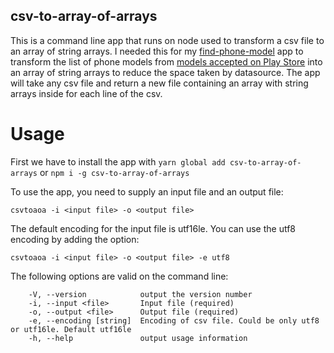csv-to-array-of-arrays
----------------------

This is a command line app that runs on node used to transform a csv file to an array of string arrays. I needed this for my [find-phone-model](https://github.com/bogdancar/find-phone-model) app to transform the list of phone models from [models accepted on Play Store](https://support.google.com/googleplay/answer/1727131?hl=en-GB) into an array of string arrays to reduce the space taken by datasource.
The app will take any csv file and return a new file containing an array with string arrays inside for each line of the csv.

Usage
=====

First we have to install the app with `yarn global add csv-to-array-of-arrays` or `npm i -g csv-to-array-of-arrays`

To use the app, you need to supply an input file and an output file:

 ```
 csvtoaoa -i <input file> -o <output file>
 ```

 The default encoding for the input file is utf16le. You can use the utf8 encoding by adding the option:

 ```
 csvtoaoa -i <input file> -o <output file> -e utf8
 ```

The following options are valid on the command line:

```
    -V, --version            output the version number
    -i, --input <file>       Input file (required)
    -o, --output <file>      Output file (required)
    -e, --encoding [string]  Encoding of csv file. Could be only utf8 or utf16le. Default utf16le
    -h, --help               output usage information
```
